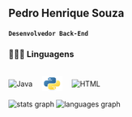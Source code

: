 ##  Pedro Henrique Souza

**`Desenvolvedor Back-End`**

### 👨🏽‍💻 Linguagens
<div style="display: inline_block"><br>
    <img 
        align="center" 
        alt="Java"
        title="Java" 
        height="30px"
        width="40px" 
        style="padding-right: 15px;" 
        src="https://cdn.jsdelivr.net/gh/devicons/devicon@latest/icons/java/java-original-wordmark.svg" 
    />
    <img 
        align="center" 
        alt="Python" 
        title="Python"
        height="30px" 
        width="40px" 
        style="padding-right: 15px;" 
        src="https://raw.githubusercontent.com/devicons/devicon/master/icons/python/python-original.svg"
    />
    <img 
        align="center" 
        alt="HTML"
        title="HTML" 
        height="30px"
        width="40px" 
        src="https://cdn.jsdelivr.net/gh/devicons/devicon@latest/icons/html5/html5-original.svg" 
    />
    <br/>
    <br/>
</div>


<div align="left">
  <img src="https://github-readme-stats.vercel.app/api?username=PedroHOliveiraSouza&hide_title=false&hide_rank=false&show_icons=true&include_all_commits=true&count_private=true&disable_animations=false&theme=dark&locale=en&hide_border=false" height="150" alt="stats graph"  />
  <img src="https://github-readme-stats.vercel.app/api/top-langs?username=PedroHOliveiraSouza&layout=compact&langs_count=6&exclude_repo=credit-analysis-AI,service-cancellation-analysis&theme=dark&cache_seconds=1800" height="150" alt="languages graph" />
</div>
